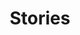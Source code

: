 ---
title: Stories
description: 'Stories from Louisiana Ecological Services Field Office.'
nav: Stories
type: field-station
query: 'Louisiana Ecological Services Field Office'
section: articles
tags:
    - 'Louisiana Ecological Services Field Office'
updated: 'August 27th, 2018'
---
